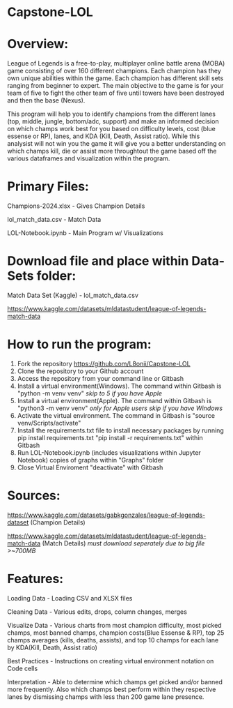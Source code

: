 # Capstone-LOL

# Overview:

League of Legends is a free-to-play, multiplayer online battle arena (MOBA) game consisting of over 160 different champions. Each champion has they own unique abilities within the game. Each champion has different skill sets ranging from beginner to expert. The main objective to the game is for your team of five to fight the other team of five until towers have been destroyed and then the base (Nexus). 

This program will help you to identify champions from the different lanes (top, middle, jungle, bottom/adc, support) and make an informed decision on which champs work best for you based on difficulty levels, cost (blue essense or RP), lanes, and KDA (Kill, Death, Assist ratio). While this analysist will not win you the game it will give you a better understanding on which champs kill, die or assist more throughtout the game based off the various dataframes and visualization within the program. 

# Primary Files:

Champions-2024.xlsx - Gives Champion Details

lol_match_data.csv - Match Data
 
LOL-Notebook.ipynb - Main Program w/ Visualizations 

# Download file and place within Data-Sets folder:

Match Data Set (Kaggle) - lol_match_data.csv

https://www.kaggle.com/datasets/mldatastudent/league-of-legends-match-data

# How to run the program:

1) Fork the repository https://github.com/L8onii/Capstone-LOL
2) Clone the repository to your Github account
3) Access the repository from your command line or Gitbash
4) Install a virtual environment(Windows). The command within Gitbash is "python -m venv venv" *skip to 5 if you have Apple*
5) Install a virtual environment(Apple). The command within Gitbash is "python3 -m venv venv" *only for Apple users skip if you have Windows*
5) Activate the virtual environment. The command in Gitbash is "source venv/Scripts/activate"
6) Install the requirements.txt file to install necessary packages by running pip install requirements.txt "pip install -r requirements.txt" within Gitbash
7) Run LOL-Notebook.ipynb (includes visualizations within Jupyter Notebook) copies of graphs within "Graphs" folder
8) Close Virtual Enviroment "deactivate" with Gitbash

# Sources:

https://www.kaggle.com/datasets/gabkgonzales/league-of-legends-dataset (Champion Details)

https://www.kaggle.com/datasets/mldatastudent/league-of-legends-match-data (Match Details) *must download seperately due to big file >~700MB*

# Features:

Loading Data - Loading CSV and XLSX files

Cleaning Data - Various edits, drops, column changes, merges

Visualize Data - Various charts from most champion difficulty, most picked champs, most banned champs, champion costs(Blue Essense & RP), top 25 champs averages (kills, deaths, assists), and top 10 champs for each lane by KDA(Kill, Death, Assist ratio)

Best Practices - Instructions on creating virtual environment notation on Code cells

Interpretation - Able to determine which champs get picked and/or banned more frequently. Also which champs best perform within they respective lanes by dismissing champs with less than 200 game lane presence. 